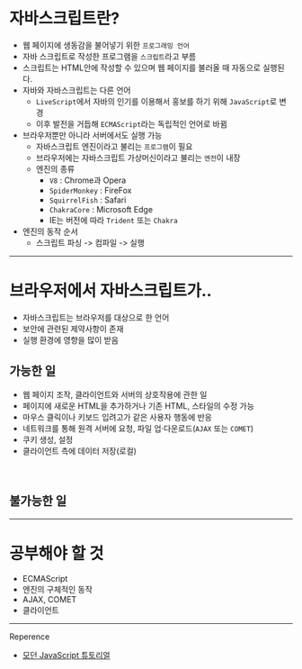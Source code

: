 # 자바스크립트란?
- 웹 페이지에 생동감을 불어넣기 위한 `프로그래밍 언어`  
- 자바 스크립트로 작성한 프로그램을 `스크립트`라고 부름  
- 스크립트는 HTML안에 작성할 수 있으며 웹 페이지를 불러올 때 자동으로 실행된다.  
- 자바와 자바스크립트는 다른 언어  
  - `LiveScript`에서 자바의 인기를 이용해서 홍보를 하기 위해 `JavaScript`로 변경  
  - 이후 발전을 거듭해 `ECMAScript`라는 독립적인 언어로 바뀜
- 브라우저뿐만 아니라 서버에서도 실행 가능
  - 자바스크립트 엔진이라고 불리는 `프로그램`이 필요
  - 브라우저에는 자바스크립트 가상머신이라고 불리는 `엔전`이 내장  
  - 엔진의 종류
    - `V8` : Chrome과 Opera
    - `SpiderMonkey` : FireFox
    - `SquirrelFish` : Safari
    - `ChakraCore` : Microsoft Edge
    - IE는 버전에 따라 `Trident` 또는 `Chakra`
- 엔진의 동작 순서
  - 스크립트 파싱 -> 컴파일 -> 실행  

---
# 브라우저에서 자바스크립트가..  
- 자바스크립트는 브라우저를 대상으로 한 언어
- 보안에 관련된 제약사항이 존재
- 실행 환경에 영향을 많이 받음

## 가능한 일
- 웹 페이지 조작, 클라이언트와 서버의 상호작용에 관한 일
- 페이지에 새로운 HTML을 추가하거나 기존 HTML, 스타일의 수정 가능
- 마우스 클릭이나 키보드 입려고가 같은 사용자 행동에 반응
- 네트워크를 통해 원격 서버에 요청, 파일 업·다운로드(`AJAX` 또는 `COMET`)
- 쿠키 생성, 설정
- 클라이언트 측에 데이터 저장(로컬)  
<br><br>
## 불가능한 일



---
# 공부해야 할 것
- ECMAScript
- 엔진의 구체적인 동작
- AJAX, COMET
- 클라이언트


---
Reperence  
- [모던 JavaScript 튜토리얼](https://ko.javascript.info/)
